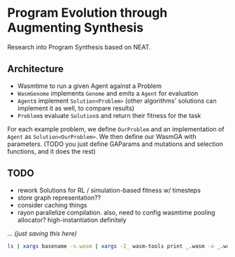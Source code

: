 # Program Evolution through Augmenting Synthesis

Research into Program Synthesis based on NEAT.

## Architecture

- Wasmtime to run a given Agent against a Problem
- `WasmGenome` implements `Genome` and emits a `Agent` for evaluation
- `Agent`s implement `Solution<Problem>` (other algorithms' solutions can implement it as well, to compare results)
- `Problem`s evaluate `Solution`s and return their fitness for the task

For each example problem, we define `OurProblem` and an implementation of `Agent` as `Solution<OurProblem>`.
We then define our WasmGA with parameters. (TODO you just define GAParams and mutations and selection functions,
and it does the rest)

## TODO

- rework Solutions for RL / simulation-based fitness w/ timesteps
- store graph representation??
- consider caching things
- rayon parallelize compilation. also, need to config wasmtime pooling allocator? high-instantiation definitely

... *(just saving this here)*

```bash
ls | xargs basename -s.wasm | xargs -I_ wasm-tools print _.wasm -o _.wat
```
